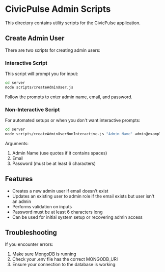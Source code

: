 # CivicPulse Admin Scripts

This directory contains utility scripts for the CivicPulse application.

## Create Admin User

There are two scripts for creating admin users:

### Interactive Script

This script will prompt you for input:

```bash
cd server
node scripts/createAdminUser.js
```

Follow the prompts to enter admin name, email, and password.

### Non-Interactive Script

For automated setups or when you don't want interactive prompts:

```bash
cd server
node scripts/createAdminUserNonInteractive.js "Admin Name" admin@example.com password123
```

Arguments:

1. Admin Name (use quotes if it contains spaces)
2. Email
3. Password (must be at least 6 characters)

## Features

- Creates a new admin user if email doesn't exist
- Updates an existing user to admin role if the email exists but user isn't an admin
- Performs validation on inputs
- Password must be at least 6 characters long
- Can be used for initial system setup or recovering admin access

## Troubleshooting

If you encounter errors:

1. Make sure MongoDB is running
2. Check your .env file has the correct MONGODB_URI
3. Ensure your connection to the database is working

